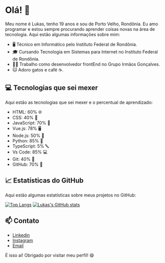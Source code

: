 # Olá! 👋

Meu nome é Lukas, tenho 19 anos e sou de Porto Velho, Rondônia. Eu amo programar e estou sempre procurando aprender coisas novas na área de tecnologia. Aqui estão algumas informações sobre mim:

- 🖥️ Técnico em Informático pelo Instituto Federal de Rondônia.
- 🎓 Cursando Tecnologia em Sistemas para Internet no Instituto Federal de Rondônia.
- 👨‍💻 Trabalho como desenvolvedor frontEnd no Grupo Irmãos Gonçalves.
- 🐱 Adoro gatos e café ☕.

## 💻 Tecnologias que sei mexer

Aqui estão as tecnologias que sei mexer e o percentual de aprendizado:

- HTML: 60% 🌐
- CSS: 40% 🎨
- JavaScript: 70% 🚀
- Vue.js: 78% 🖥️
- Node.js: 50% 🚂
- Python: 85% 🐍
- TypeScript: 5% 🔤
- Vs Code: 85% 💻
- Git: 40% 🌳
- GitHub: 70% 🐙

## 📈 Estatísticas do GitHub

Aqui estão algumas estatísticas sobre meus projetos no GitHub:

[![Top Langs](https://github-readme-stats.vercel.app/api/top-langs/?username=lkscomk&layout=compact&theme=radical)](https://github.com/lkscomk)
[![Lukas's GitHub stats](https://github-readme-stats.vercel.app/api?username=lkscomk&show_icons=true&theme=radical)](https://github.com/lkscomk)

## 📫 Contato

- [Linkedin](https://www.linkedin.com/in/lkscomk/)
- [Instagram](https://www.instagram.com/lkscomk/)
- [Email](mailto:lkscomk@gmail.com)

É isso aí! Obrigado por visitar meu perfil! 😄

